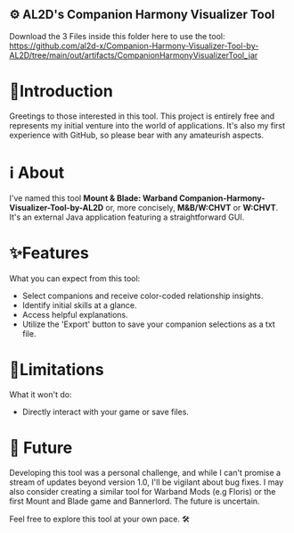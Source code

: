 ## ⚙️ AL2D's Companion Harmony Visualizer Tool
Download the 3 Files inside this folder here to use the tool:
https://github.com/al2d-x/Companion-Harmony-Visualizer-Tool-by-AL2D/tree/main/out/artifacts/CompanionHarmonyVisualizerTool_jar

# 🌟Introduction

Greetings to those interested in this tool. This project is entirely free and represents my initial venture into the world of applications. It's also my first experience with GitHub, so please bear with any amateurish aspects.

# ℹ️ About

I've named this tool **Mount & Blade: Warband Companion-Harmony-Visualizer-Tool-by-AL2D** or, more concisely, **M&B/W:CHVT** or **W:CHVT**. It's an external Java application featuring a straightforward GUI.

# ✨Features

What you can expect from this tool:

- Select companions and receive color-coded relationship insights.
- Identify initial skills at a glance.
- Access helpful explanations.
- Utilize the 'Export' button to save your companion selections as a txt file.

# 🚫Limitations

What it won't do:

- Directly interact with your game or save files.

# 🔮 Future

Developing this tool was a personal challenge, and while I can't promise a stream of updates beyond version 1.0, I'll be vigilant about bug fixes. I may also consider creating a similar tool for Warband Mods (e.g Floris) or the first Mount and Blade game and Bannerlord. The future is uncertain.

Feel free to explore this tool at your own pace. 🛠️

